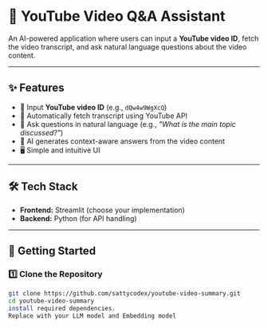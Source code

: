 # 🎥 YouTube Video Q&A Assistant

An AI-powered application where users can input a **YouTube video ID**, fetch the video transcript, and ask natural language questions about the video content.  

---

## ✨ Features
- 🔗 Input **YouTube video ID** (e.g., `dQw4w9WgXcQ`)  
- 📜 Automatically fetch transcript using YouTube API  
- 💬 Ask questions in natural language (e.g., *"What is the main topic discussed?"*)  
- 🤖 AI generates context-aware answers from the video content  
- 🖥️ Simple and intuitive UI  

---

## 🛠️ Tech Stack
- **Frontend:** Streamlit (choose your implementation)  
- **Backend:** Python (for API handling)  

---

## 🚀 Getting Started

### 1️⃣ Clone the Repository
```bash
git clone https://github.com/sattycodex/youtube-video-summary.git
cd youtube-video-summary
install required dependencies.
Replace with your LLM model and Embedding model 
